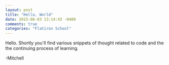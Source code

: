 ```yaml
---
layout: post
title: "Hello, World"
date: 2015-06-03 13:14:43 -0400
comments: true
categories: "Flatiron School"
---
```


Hello. Shortly you'll find various snippets of thought related to code and the the continuing process of learning.


-Mitchell

